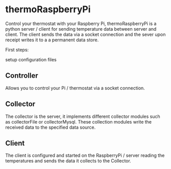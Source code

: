 # thermoRaspberryPi

Control your thermostat with your Raspberry Pi, thermoRaspberryPi is a 
python server / client for sending temperature data between server and client.
The client sends the data via a socket connection and the sever upon receipt
writes it to a a permanent data store.

First steps:

setup configuration files

## Controller
Allows you to control your Pi / thermostat via a socket connection.

## Collector
The collector is the server, it implements different collector modules such as
collectorFile or collectorMysql. These collection modules write the received
data to the specified data source.

## Client 
The client is configured and started on the RaspberryPi / server reading the
temperatures and sends the data it collects to the Collector.

